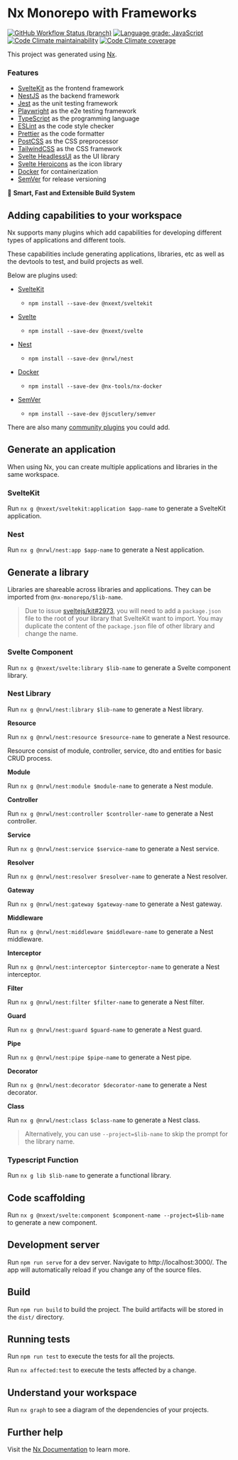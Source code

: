 # Nx Monorepo with Frameworks

[![GitHub Workflow Status (branch)](https://img.shields.io/github/workflow/status/eXodes/nx-monorepo/CI/main)](https://github.com/eXodes/nx-monorepo/actions)
[![Language grade: JavaScript](https://img.shields.io/lgtm/grade/javascript/g/eXodes/nx-monorepo.svg)](https://lgtm.com/projects/g/eXodes/nx-monorepo/context:javascript)
[![Code Climate maintainability](https://img.shields.io/codeclimate/maintainability/eXodes/nx-monorepo)](https://codeclimate.com/github/eXodes/nx-monorepo)
[![Code Climate coverage](https://img.shields.io/codeclimate/coverage/eXodes/nx-monorepo)
](https://codeclimate.com/github/eXodes/nx-monorepo)

This project was generated using [Nx](https://nx.dev).

### Features

- [SvelteKit](https://kit.svelte.dev) as the frontend framework
- [NestJS](https://nestjs.com) as the backend framework
- [Jest](https://jestjs.io) as the unit testing framework
- [Playwright](https://www.playwright.io) as the e2e testing framework
- [TypeScript](https://www.typescriptlang.org) as the programming language
- [ESLint](https://eslint.org) as the code style checker
- [Prettier](https://prettier.io) as the code formatter
- [PostCSS](https://postcss.org) as the CSS preprocessor
- [TailwindCSS](https://tailwindcss.com) as the CSS framework
- [Svelte HeadlessUI](https://github.com/rgossiaux/svelte-headlessui) as the UI library
- [Svelte Heroicons](https://github.com/JustinVoitel/svelte-hero-icons) as the icon library
- [Docker](https://www.docker.com/) for containerization
- [SemVer](https://semver.org/) for release versioning

🔎 **Smart, Fast and Extensible Build System**

## Adding capabilities to your workspace

Nx supports many plugins which add capabilities for developing different types of applications and different tools.

These capabilities include generating applications, libraries, etc as well as the devtools to test, and build projects as well.

Below are plugins used:

- [SvelteKit](https://kit.svelte.dev)

  - `npm install --save-dev @nxext/sveltekit`

- [Svelte](https://svelte.dev)

  - `npm install --save-dev @nxext/svelte`

- [Nest](https://nestjs.com)

  - `npm install --save-dev @nrwl/nest`

- [Docker](https://github.com/nx-tools/nx-tools/tree/main/packages/nx-docker)

  - `npm install --save-dev @nx-tools/nx-docker`

- [SemVer](https://github.com/jscutlery/semver)

  - `npm install --save-dev @jscutlery/semver`

There are also many [community plugins](https://nx.dev/community) you could add.

## Generate an application

When using Nx, you can create multiple applications and libraries in the same workspace.

### SvelteKit

Run `nx g @nxext/sveltekit:application $app-name` to generate a SvelteKit application.

### Nest

Run `nx g @nrwl/nest:app $app-name` to generate a Nest application.

## Generate a library

Libraries are shareable across libraries and applications. They can be imported from `@nx-monorepo/$lib-name`.

> Due to issue [sveltejs/kit#2973](https://github.com/sveltejs/kit/issues/2973), you will need to add a `package.json` file to the root of your library that SvelteKit want to import. You may duplicate the content of the `package.json` file of other library and change the name.

### Svelte Component

Run `nx g @nxext/svelte:library $lib-name` to generate a Svelte component library.

### Nest Library

Run `nx g @nrwl/nest:library $lib-name` to generate a Nest library.

**Resource**

Run `nx g @nrwl/nest:resource $resource-name` to generate a Nest resource.

Resource consist of module, controller, service, dto and entities for basic CRUD process.

**Module**

Run `nx g @nrwl/nest:module $module-name` to generate a Nest module.

**Controller**

Run `nx g @nrwl/nest:controller $controller-name` to generate a Nest controller.

**Service**

Run `nx g @nrwl/nest:service $service-name` to generate a Nest service.

**Resolver**

Run `nx g @nrwl/nest:resolver $resolver-name` to generate a Nest resolver.

**Gateway**

Run `nx g @nrwl/nest:gateway $gateway-name` to generate a Nest gateway.

**Middleware**

Run `nx g @nrwl/nest:middleware $middleware-name` to generate a Nest middleware.

**Interceptor**

Run `nx g @nrwl/nest:interceptor $interceptor-name` to generate a Nest interceptor.

**Filter**

Run `nx g @nrwl/nest:filter $filter-name` to generate a Nest filter.

**Guard**

Run `nx g @nrwl/nest:guard $guard-name` to generate a Nest guard.

**Pipe**

Run `nx g @nrwl/nest:pipe $pipe-name` to generate a Nest pipe.

**Decorator**

Run `nx g @nrwl/nest:decorator $decorator-name` to generate a Nest decorator.

**Class**

Run `nx g @nrwl/nest:class $class-name` to generate a Nest class.

> Alternatively, you can use `--project=$lib-name` to skip the prompt for the library name.

### Typescript Function

Run `nx g lib $lib-name` to generate a functional library.

## Code scaffolding

Run `nx g @nxext/svelte:component $component-name --project=$lib-name` to generate a new component.

## Development server

Run `npm run serve` for a dev server. Navigate to http://localhost:3000/. The app will automatically reload if you change any of the source files.

## Build

Run `npm run build` to build the project. The build artifacts will be stored in the `dist/` directory.

## Running tests

Run `npm run test` to execute the tests for all the projects.

Run `nx affected:test` to execute the tests affected by a change.

## Understand your workspace

Run `nx graph` to see a diagram of the dependencies of your projects.

## Further help

Visit the [Nx Documentation](https://nx.dev) to learn more.

